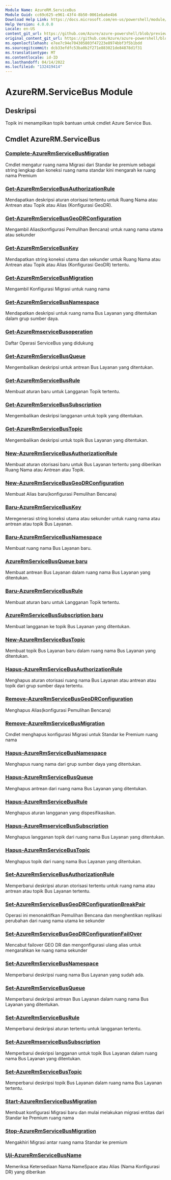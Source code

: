 ```yaml
---
Module Name: AzureRM.ServiceBus
Module Guid: cc69c625-e961-43f4-8b50-0061eba6e4b6
Download Help Link: https://docs.microsoft.com/en-us/powershell/module/azurerm.servicebus
Help Version: 4.0.0.0
Locale: en-US
content_git_url: https://github.com/Azure/azure-powershell/blob/preview/src/ResourceManager/ServiceBus/Commands.ServiceBus/help/AzureRM.ServiceBus.md
original_content_git_url: https://github.com/Azure/azure-powershell/blob/preview/src/ResourceManager/ServiceBus/Commands.ServiceBus/help/AzureRM.ServiceBus.md
ms.openlocfilehash: e7ee7c94e704305803f47223e8974bbf3f5b1bdd
ms.sourcegitcommit: dcb33efdfc53ba0b2f271e883021de84878d1f31
ms.translationtype: MT
ms.contentlocale: id-ID
ms.lasthandoff: 04/14/2022
ms.locfileid: "132419414"
---
```

# AzureRM.ServiceBus Module
## Deskripsi
Topik ini menampilkan topik bantuan untuk cmdlet Azure Service Bus.

## Cmdlet AzureRM.ServiceBus
### [Complete-AzureRmServiceBusMigration](Complete-AzureRmServiceBusMigration.md)
Cmdlet mengatur ruang nama Migrasi dari Standar ke premium sebagai string lengkap dan koneksi ruang nama standar kini mengarah ke ruang nama Premium

### [Get-AzureRmServiceBusAuthorizationRule](Get-AzureRmServiceBusAuthorizationRule.md)
Mendapatkan deskripsi aturan otorisasi tertentu untuk Ruang Nama atau Antrean atau Topik atau Alias (Konfigurasi GeoDR). 

### [Get-AzureRmServiceBusGeoDRConfiguration](Get-AzureRmServiceBusGeoDRConfiguration.md)
Mengambil Alias(konfigurasi Pemulihan Bencana) untuk ruang nama utama atau sekunder

### [Get-AzureRmServiceBusKey](Get-AzureRmServiceBusKey.md)
Mendapatkan string koneksi utama dan sekunder untuk Ruang Nama atau Antrean atau Topik atau Alias (Konfigurasi GeoDR) tertentu.

### [Get-AzureRmServiceBusMigration](Get-AzureRmServiceBusMigration.md)
Mengambil Konfigurasi Migrasi untuk ruang nama

### [Get-AzureRmServiceBusNamespace](Get-AzureRmServiceBusNamespace.md)
Mendapatkan deskripsi untuk ruang nama Bus Layanan yang ditentukan dalam grup sumber daya.

### [Get-AzureRmserviceBusoperation](Get-AzureRmServiceBusOperation.md)
Daftar Operasi ServiceBus yang didukung

### [Get-AzureRmServiceBusQueue](Get-AzureRmServiceBusQueue.md)
Mengembalikan deskripsi untuk antrean Bus Layanan yang ditentukan.

### [Get-AzureRmServiceBusRule](Get-AzureRmServiceBusRule.md)
Membuat aturan baru untuk Langganan Topik tertentu. 

### [Get-AzureRmServiceBusSubscription](Get-AzureRmServiceBusSubscription.md)
Mengembalikan deskripsi langganan untuk topik yang ditentukan.

### [Get-AzureRmServiceBusTopic](Get-AzureRmServiceBusTopic.md)
Mengembalikan deskripsi untuk topik Bus Layanan yang ditentukan.

### [New-AzureRmServiceBusAuthorizationRule](New-AzureRmServiceBusAuthorizationRule.md)
Membuat aturan otorisasi baru untuk Bus Layanan tertentu yang diberikan Ruang Nama atau Antrean atau Topik.

### [New-AzureRmServiceBusGeoDRConfiguration](New-AzureRmServiceBusGeoDRConfiguration.md)
Membuat Alias baru(konfigurasi Pemulihan Bencana)

### [Baru-AzureRmServiceBusKey](New-AzureRmServiceBusKey.md)
Meregenerasi string koneksi utama atau sekunder untuk ruang nama atau antrean atau topik Bus Layanan.

### [Baru-AzureRmServiceBusNamespace](New-AzureRmServiceBusNamespace.md)
Membuat ruang nama Bus Layanan baru.

### [AzureRmServiceBusQueue baru](New-AzureRmServiceBusQueue.md)
Membuat antrean Bus Layanan dalam ruang nama Bus Layanan yang ditentukan.

### [Baru-AzureRmServiceBusRule](New-AzureRmServiceBusRule.md)
Membuat aturan baru untuk Langganan Topik tertentu. 

### [AzureRmServiceBusSubscription baru](New-AzureRmServiceBusSubscription.md)
Membuat langganan ke topik Bus Layanan yang ditentukan.

### [New-AzureRmServiceBusTopic](New-AzureRmServiceBusTopic.md)
Membuat topik Bus Layanan baru dalam ruang nama Bus Layanan yang ditentukan.

### [Hapus-AzureRmServiceBusAuthorizationRule](Remove-AzureRmServiceBusAuthorizationRule.md)
Menghapus aturan otorisasi ruang nama Bus Layanan atau antrean atau topik dari grup sumber daya tertentu.

### [Remove-AzureRmServiceBusGeoDRConfiguration](Remove-AzureRmServiceBusGeoDRConfiguration.md)
Menghapus Alias(konfigurasi Pemulihan Bencana)

### [Remove-AzureRmServiceBusMigration](Remove-AzureRmServiceBusMigration.md)
Cmdlet menghapus konfigurasi Migrasi untuk Standar ke Premium ruang nama

### [Hapus-AzureRmServiceBusNamespace](Remove-AzureRmServiceBusNamespace.md)
Menghapus ruang nama dari grup sumber daya yang ditentukan. 

### [Hapus-AzureRmServiceBusQueue](Remove-AzureRmServiceBusQueue.md)
Menghapus antrean dari ruang nama Bus Layanan yang ditentukan.

### [Hapus-AzureRmServiceBusRule](Remove-AzureRmServiceBusRule.md)
Menghapus aturan langganan yang dispesifikasikan.

### [Hapus-AzureRmserviceBusSubscription](Remove-AzureRmServiceBusSubscription.md)
Menghapus langganan topik dari ruang nama Bus Layanan yang ditentukan.

### [Hapus-AzureRmServiceBusTopic](Remove-AzureRmServiceBusTopic.md)
Menghapus topik dari ruang nama Bus Layanan yang ditentukan.

### [Set-AzureRmServiceBusAuthorizationRule](Set-AzureRmServiceBusAuthorizationRule.md)
Memperbarui deskripsi aturan otorisasi tertentu untuk ruang nama atau antrean atau topik Bus Layanan tertentu.

### [Set-AzureRmServiceBusGeoDRConfigurationBreakPair](Set-AzureRmServiceBusGeoDRConfigurationBreakPair.md)
Operasi ini menonaktifkan Pemulihan Bencana dan menghentikan replikasi perubahan dari ruang nama utama ke sekunder

### [Set-AzureRmServiceBusGeoDRConfigurationFailOver](Set-AzureRmServiceBusGeoDRConfigurationFailOver.md)
Mencabut failover GEO DR dan mengonfigurasi ulang alias untuk mengarahkan ke ruang nama sekunder

### [Set-AzureRmServiceBusNamespace](Set-AzureRmServiceBusNamespace.md)
Memperbarui deskripsi ruang nama Bus Layanan yang sudah ada.

### [Set-AzureRmServiceBusQueue](Set-AzureRmServiceBusQueue.md)
Memperbarui deskripsi antrean Bus Layanan dalam ruang nama Bus Layanan yang ditentukan.

### [Set-AzureRmServiceBusRule](Set-AzureRmServiceBusRule.md)
Memperbarui deskripsi aturan tertentu untuk langganan tertentu.

### [Set-AzureRmserviceBusSubscription](Set-AzureRmServiceBusSubscription.md)
Memperbarui deskripsi langganan untuk topik Bus Layanan dalam ruang nama Bus Layanan yang ditentukan.

### [Set-AzureRmServiceBusTopic](Set-AzureRmServiceBusTopic.md)
Memperbarui deskripsi topik Bus Layanan dalam ruang nama Bus Layanan tertentu.

### [Start-AzureRmServiceBusMigration](Start-AzureRmServiceBusMigration.md)
Membuat konfigurasi Migrasi baru dan mulai melakukan migrasi entitas dari Standar ke Premium ruang nama

### [Stop-AzureRmServiceBusMigration](Stop-AzureRmServiceBusMigration.md)
Mengakhiri Migrasi antar ruang nama Standar ke premium

### [Uji-AzureRmServiceBusName](Test-AzureRmServiceBusName.md)
Memeriksa Ketersediaan Nama NameSpace atau Alias (Nama Konfigurasi DR) yang diberikan 

